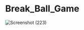# Break_Ball_Game
![Screenshot (223)](https://user-images.githubusercontent.com/86906013/184477207-63eaf4f5-8dfe-4323-92e5-80e31f3fdf1a.png)
